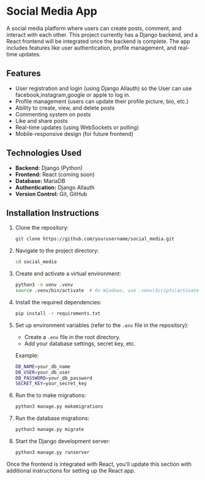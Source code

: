 # Social Media App

A social media platform where users can create posts, comment, and interact with each other. This project currently has a Django backend, and a React frontend will be integrated once the backend is complete. The app includes features like user authentication, profile management, and real-time updates.

## Features
- User registration and login (using Django Allauth) so the User can use facebook,instagram,google or apple to log in.
- Profile management (users can update their profile picture, bio, etc.)
- Ability to create, view, and delete posts
- Commenting system on posts
- Like and share posts
- Real-time updates (using WebSockets or polling)
- Mobile-responsive design (for future frontend)

## Technologies Used
- **Backend:** Django (Python)
- **Frontend:** React (coming soon)
- **Database:** MariaDB
- **Authentication:** Django Allauth
- **Version Control:** Git, GitHub

## Installation Instructions

1. Clone the repository:
   ```bash
   git clone https://github.com/yourusername/social_media.git
   ```

2. Navigate to the project directory:
   ```bash
   cd social_media
   ```

3. Create and activate a virtual environment:
   ```bash
   python3 -m venv .venv
   source .venv/bin/activate  # On Windows, use .venv\Scripts\activate
   ```

4. Install the required dependencies:
   ```bash
   pip install -r requirements.txt
   ```

5. Set up environment variables (refer to the `.env` file in the repository):
   - Create a `.env` file in the root directory.
   - Add your database settings, secret key, etc.
   
   Example:
   ```bash
   DB_NAME=your_db_name
   DB_USER=your_db_user
   DB_PASSWORD=your_db_password
   SECRET_KEY=your_secret_key
   ```


6. Run the to make migrations:
   ```bash
   python3 manage.py makemigrations
   ```
 
7. Run the database migrations:
   ```bash
   python3 manage.py migrate
   ```

8. Start the Django development server:
   ```bash
   python3 manage.py runserver
   ```

Once the frontend is integrated with React, you'll update this section with additional instructions for setting up the React app.